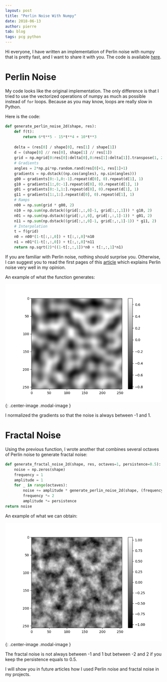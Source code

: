 ```yaml
---
layout: post
title: "Perlin Noise With Numpy"
date: 2018-06-13
author: pierre
tab: blog
tags: pcg python
---
```


Hi everyone, I have written an implementation of Perlin noise with numpy that is pretty fast, and I want to share it with you. The code is available [here](https://github.com/pvigier/perlin-numpy).

# Perlin Noise

My code looks like the original implementation. The only difference is that I tried to use the vectorized operations of numpy as much as possible instead of `for` loops. Because as you may know, loops are really slow in Python.

Here is the code:

```python
def generate_perlin_noise_2d(shape, res):
    def f(t):
        return 6*t**5 - 15*t**4 + 10*t**3

    delta = (res[0] / shape[0], res[1] / shape[1])
    d = (shape[0] // res[0], shape[1] // res[1])
    grid = np.mgrid[0:res[0]:delta[0],0:res[1]:delta[1]].transpose(1, 2, 0) % 1
    # Gradients
    angles = 2*np.pi*np.random.rand(res[0]+1, res[1]+1)
    gradients = np.dstack((np.cos(angles), np.sin(angles)))
    g00 = gradients[0:-1,0:-1].repeat(d[0], 0).repeat(d[1], 1)
    g10 = gradients[1:,0:-1].repeat(d[0], 0).repeat(d[1], 1)
    g01 = gradients[0:-1,1:].repeat(d[0], 0).repeat(d[1], 1)
    g11 = gradients[1:,1:].repeat(d[0], 0).repeat(d[1], 1)
    # Ramps
    n00 = np.sum(grid * g00, 2)
    n10 = np.sum(np.dstack((grid[:,:,0]-1, grid[:,:,1])) * g10, 2)
    n01 = np.sum(np.dstack((grid[:,:,0], grid[:,:,1]-1)) * g01, 2)
    n11 = np.sum(np.dstack((grid[:,:,0]-1, grid[:,:,1]-1)) * g11, 2)
    # Interpolation
    t = f(grid)
    n0 = n00*(1-t[:,:,0]) + t[:,:,0]*n10
    n1 = n01*(1-t[:,:,0]) + t[:,:,0]*n11
    return np.sqrt(2)*((1-t[:,:,1])*n0 + t[:,:,1]*n1)
```

If you are familiar with Perlin noise, nothing should surprise you. Otherwise, I can suggest you to read the first pages of this [article](http://staffwww.itn.liu.se/~stegu/simplexnoise/simplexnoise.pdf) which explains Perlin noise very well in my opinion.

An example of what the function generates:

![Perlin noise](/media/img/perlin2d/perlin2d.png){: .center-image .modal-image }

I normalized the gradients so that the noise is always between -1 and 1.

<!--more-->

# Fractal Noise

Using the previous function, I wrote another that combines several octaves of Perlin noise to generate fractal noise:

```python
def generate_fractal_noise_2d(shape, res, octaves=1, persistence=0.5):
    noise = np.zeros(shape)
    frequency = 1
    amplitude = 1
    for _ in range(octaves):
        noise += amplitude * generate_perlin_noise_2d(shape, (frequency*res[0], frequency*res[1]))
        frequency *= 2
        amplitude *= persistence
return noise
```

An example of what we can obtain:

![Fractal noise](/media/img/perlin2d/fractal2d.png){: .center-image .modal-image }

The fractal noise is not always between -1 and 1 but between -2 and 2 if you keep the persistence equals to 0.5.

I will show you in future articles how I used Perlin noise and fractal noise in my projects.
